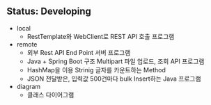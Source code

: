 ## Status: Developing

+ local
    + RestTemplate와 WebClient로 REST API 호출 프로그램
+ remote
    + 외부 Rest API End Point 서버 프로그램
    + Java + Spring Boot 구조 Multipart 파일 업로드, 조회 API 프로그램
    + HashMap을 이용 Strinig 글자를 카운트하는 Method
    + JSON 전달받은, 입력값 500건마다 bulk Insert하는 Java 프로그램
+ diagram
    + 클래스 다이어그램